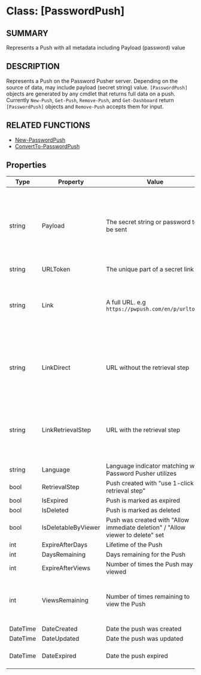 # Class: [PasswordPush]

## SUMMARY

Represents a Push with all metadata including Payload (password) value

## DESCRIPTION

Represents a Push on the Password Pusher server.  Depending on the source of data, may include payload (secret string) value.
`[PasswordPush]` objects are generated by any cmdlet that returns full data on a push.  Currently `New-Push`, `Get-Push`, `Remove-Push`, and `Get-Dashboard` return
`[PasswordPush]` objects and `Remove-Push` accepts them for input.

## RELATED FUNCTIONS

- [New-PasswordPush](New-PasswordPush.md)
- [ConvertTo-PasswordPush](ConvertTo-PasswordPush.md)

## Properties

| Type | Property | Value | Notes |
|--|--|--|--|
| string | Payload | The secret string or password to be sent | Will not have a value if the API endpoint does not retrieve it (e.g. Dashboard, Delete) |
| string | URLToken | The unique part of a secret link | |
| string | Link | A full URL. e.g `https://pwpush.com/en/p/urltoken` | Read only, calculated value. `Link` will reflect if 1-click retrieval step was selected |
| string | LinkDirect | URL without the retrieval step | Read only, calculated. Will always reflect the "direct" link (no additional click) |
| string | LinkRetrievalStep | URL with the retrieval step | Read only, calculated. Will always reflect the "additional click needed" link |
| string | Language | Language indicator matching what Password Pusher utilizes | e.g. `en`, `fr` |
| bool   | RetrievalStep | Push created with "use 1-click retrieval step" | |
| bool   | IsExpired | Push is marked as expired | |
| bool   | IsDeleted | Push is marked as deleted ||
| bool   | IsDeletableByViewer | Push was created with "Allow immediate deletion" / "Allow viewer to delete" set ||
| int    | ExpireAfterDays | Lifetime of the Push ||
| int    | DaysRemaining | Days remaining for the Push ||
| int    | ExpireAfterViews | Number of times the Push may be viewed ||
| int    | ViewsRemaining | Number of times remaining to view the Push | For `Get-Push` this will *not* reflect the current request. |
| DateTime | DateCreated | Date the push was created | |
| DateTime | DateUpdated | Date the push was updated | |
| DateTime | DateExpired | Date the push expired | May be '0' if Push is active |
